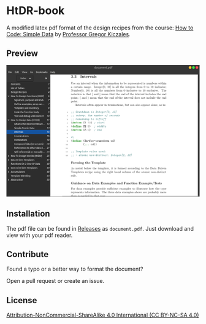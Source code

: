 # HtDR-book

A modified latex pdf format of the design recipes from the course: [How to Code: Simple Data](https://www.edx.org/course/how-to-code-simple-data) by [Professor Gregor Kiczales](https://www.cs.ubc.ca/~gregor/).

## Preview

![Screenshot of document](book-img.png)

## Installation

The pdf file can be found in [Releases](https://github.com/AshineFoster/HtDR-book/releases) as `document.pdf`. Just download and view with your pdf reader.

## Contribute

Found a typo or a better way to format the document?

Open a pull request or create an issue.

## License

[Attribution-NonCommercial-ShareAlike 4.0 International (CC BY-NC-SA 4.0)](https://creativecommons.org/licenses/by-nc-sa/4.0/)
